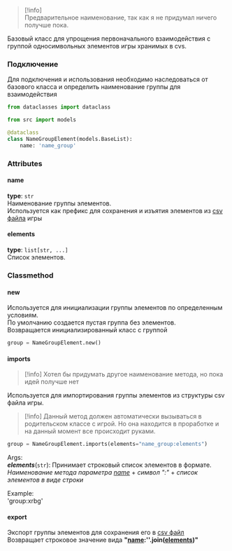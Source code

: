
> [!info]  
> Предварительное наименование, так как я не придумал ничего получше пока.

Базовый класс для упрощения первоначального взаимодействия с группой односимвольных элементов игры хранимых в cvs.

### Подключение

Для подключения и использования необходимо наследоваться от базового класса и определить наименование группы для взаимодействия

```python
from dataclasses import dataclass

from src import models

@dataclass
class NameGroupElement(models.BaseList):
	name: 'name_group'
```


### Attributes

#### name
**type**: `str`  
Наименование группы элементов.  
Используется как префикс для сохранения и изъятия элементов из [csv файла](doc/Server/FileCSV.md) игры

#### elements
**type**: `list[str, ...]`  
Список элементов.

### Classmethod

#### new
Используется для инициализации группы элементов по определенным условиям.  
По умолчанию создается пустая группа без элементов.  
Возвращается инициализированный класс с группой

```python
group = NameGroupElement.new()
```

#### imports
> [!info]
> Хотел бы придумать другое наименование метода, но пока идей получше нет

Используется для импортирования группы элементов из структуры csv файла игры. 
> [!info]
> Данный метод должен автоматически вызываться в родительском классе с игрой. Но она находится в проработке и на данный момент все происходит руками.

```python
group = NameGroupElement.imports(elements="name_group:elements")
```

Args:  
	***elements***(`str`):   Принимает строковый список элементов в формате.   
	 *Наименование метода параметра [name](#name)* + *символ ":"* + *список элементов в виде строки*

Example:  
	'group:xrbg'

#### export
Экспорт группы элементов для сохранения его в [csv файл](doc/Server/FileCSV.md)  
Возвращает строковое значение вида **"[name](#name):''.join([elements](#elements))"**
